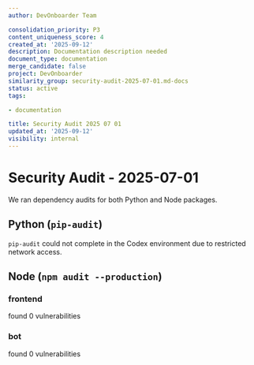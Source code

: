 ```yaml
---
author: DevOnboarder Team

consolidation_priority: P3
content_uniqueness_score: 4
created_at: '2025-09-12'
description: Documentation description needed
document_type: documentation
merge_candidate: false
project: DevOnboarder
similarity_group: security-audit-2025-07-01.md-docs
status: active
tags:

- documentation

title: Security Audit 2025 07 01
updated_at: '2025-09-12'
visibility: internal
---
```


# Security Audit - 2025-07-01

We ran dependency audits for both Python and Node packages.

## Python (`pip-audit`)

`pip-audit` could not complete in the Codex environment due to restricted network access.

## Node (`npm audit --production`)

### frontend

found 0 vulnerabilities

### bot

found 0 vulnerabilities
